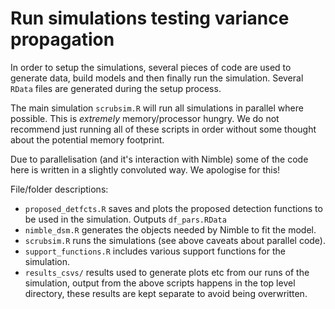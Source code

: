 # Run simulations testing variance propagation

In order to setup the simulations, several pieces of code are used to generate data, build models and then finally run the simulation. Several `RData` files are generated during the setup process.

The main simulation `scrubsim.R` will run all simulations in parallel where possible. This is *extremely* memory/processor hungry. We do not recommend just running all of these scripts in order without some thought about the potential memory footprint.

Due to parallelisation (and it's interaction with Nimble) some of the code here is written in a slightly convoluted way. We apologise for this!

File/folder descriptions:

- `proposed_detfcts.R` saves and plots the proposed detection functions to be used in the simulation. Outputs `df_pars.RData`
- `nimble_dsm.R` generates the objects needed by Nimble to fit the model.
- `scrubsim.R` runs the simulations (see above caveats about parallel code).
- `support_functions.R` includes various support functions for the simulation.
- `results_csvs/` results used to generate plots etc from our runs of the simulation, output from the above scripts happens in the top level directory, these results are kept separate to avoid being overwritten.


